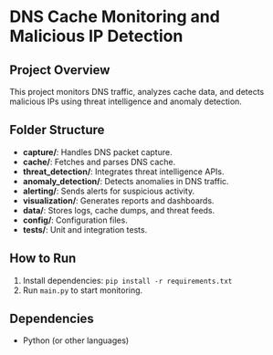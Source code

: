 # DNS Cache Monitoring and Malicious IP Detection

## Project Overview
This project monitors DNS traffic, analyzes cache data, and detects malicious IPs using threat intelligence and anomaly detection.

## Folder Structure
- **capture/**: Handles DNS packet capture.
- **cache/**: Fetches and parses DNS cache.
- **threat_detection/**: Integrates threat intelligence APIs.
- **anomaly_detection/**: Detects anomalies in DNS traffic.
- **alerting/**: Sends alerts for suspicious activity.
- **visualization/**: Generates reports and dashboards.
- **data/**: Stores logs, cache dumps, and threat feeds.
- **config/**: Configuration files.
- **tests/**: Unit and integration tests.

## How to Run
1. Install dependencies: `pip install -r requirements.txt`
2. Run `main.py` to start monitoring.

## Dependencies
- Python (or other languages)
